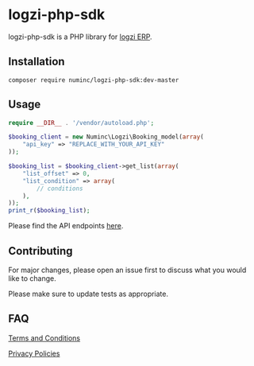 # logzi-php-sdk

logzi-php-sdk is a PHP library for [logzi ERP](https://www.logzi.com/).


## Installation

```
composer require numinc/logzi-php-sdk:dev-master
```

## Usage

```php
require __DIR__ . '/vendor/autoload.php';

$booking_client = new Numinc\Logzi\Booking_model(array(
	"api_key" => "REPLACE_WITH_YOUR_API_KEY"
));

$booking_list = $booking_client->get_list(array(
	"list_offset" => 0,
	"list_condition" => array(
		// conditions
	),
));
print_r($booking_list);
```

Please find the API endpoints [here](https://www.logzi.com/help-center/dokumentacio).

## Contributing

For major changes, please open an issue first
to discuss what you would like to change.

Please make sure to update tests as appropriate.

## FAQ
[Terms and Conditions](https://www.logzi.com/dokumentum/aszf)

[Privacy Policies](https://www.numinc.com/dokumentum/adatvedelem)
